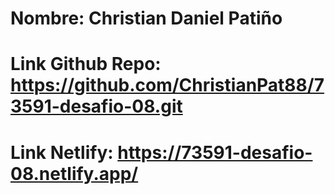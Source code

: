 # Nombre: Christian Daniel Patiño
# Link Github Repo: https://github.com/ChristianPat88/73591-desafio-08.git
# Link Netlify: https://73591-desafio-08.netlify.app/